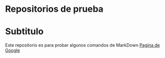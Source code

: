 # Repositorios de prueba
# Subtitulo

Este repositorio es para probar algunos comandos de MarkDown 
[Pagina de Google](www.google.com)
